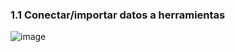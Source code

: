 ### 1.1 Conectar/importar datos a herramientas

![image](https://github.com/user-attachments/assets/41fdb0cd-3784-4f41-acf0-63bdc5f24e76)

